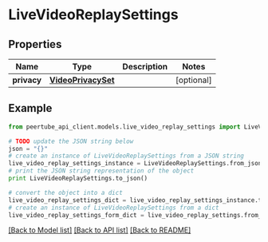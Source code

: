# LiveVideoReplaySettings


## Properties
Name | Type | Description | Notes
------------ | ------------- | ------------- | -------------
**privacy** | [**VideoPrivacySet**](VideoPrivacySet.md) |  | [optional] 

## Example

```python
from peertube_api_client.models.live_video_replay_settings import LiveVideoReplaySettings

# TODO update the JSON string below
json = "{}"
# create an instance of LiveVideoReplaySettings from a JSON string
live_video_replay_settings_instance = LiveVideoReplaySettings.from_json(json)
# print the JSON string representation of the object
print LiveVideoReplaySettings.to_json()

# convert the object into a dict
live_video_replay_settings_dict = live_video_replay_settings_instance.to_dict()
# create an instance of LiveVideoReplaySettings from a dict
live_video_replay_settings_form_dict = live_video_replay_settings.from_dict(live_video_replay_settings_dict)
```
[[Back to Model list]](../README.md#documentation-for-models) [[Back to API list]](../README.md#documentation-for-api-endpoints) [[Back to README]](../README.md)



